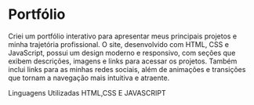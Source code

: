 # Portfólio
 Criei um portfólio interativo para apresentar meus principais projetos e minha trajetória profissional. O site, desenvolvido com HTML, CSS e JavaScript, possui um design moderno e responsivo, com seções que exibem descrições, imagens e links para acessar os projetos. Também inclui links para as minhas redes sociais, além de animações e transições que tornam a navegação mais intuitiva e atraente.

Linguagens Utilizadas
HTML,CSS E JAVASCRIPT
